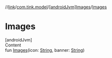 //[link](../../index.md)/[com.tink.model](../index.md)/[[androidJvm]Images](index.md)/[Images](-images.md)



# Images  
[androidJvm]  
Content  
fun [Images](-images.md)(icon: [String](https://kotlinlang.org/api/latest/jvm/stdlib/kotlin/-string/index.html), banner: [String](https://kotlinlang.org/api/latest/jvm/stdlib/kotlin/-string/index.html))  



